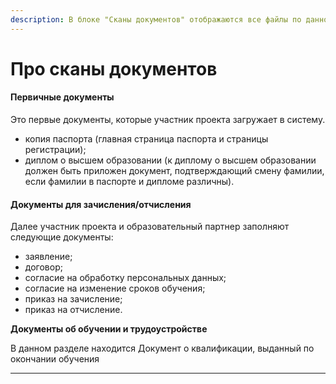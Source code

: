 ```yaml
---
description: В блоке "Сканы документов" отображаются все файлы по данной заявке
---
```


# Про сканы документов

#### Первичные документы

Это первые документы, которые участник проекта загружает в систему.

* копия паспорта (главная страница паспорта и страницы регистрации);
* диплом о высшем образовании (к диплому о высшем образовании должен быть приложен документ, подтверждающий смену фамилии, если фамилии в паспорте и дипломе различны).

#### **Документы для зачисления/отчисления**

Далее участник проекта и образовательный партнер заполняют следующие документы:

* заявление;
* договор;
* согласие на обработку персональных данных;
* согласие на изменение сроков обучения;
* приказ на зачисление;
* приказ на отчисление.

**Документы об обучении и трудоустройстве**

В данном разделе находится Документ о квалификации, выданный по окончании обучения

****
